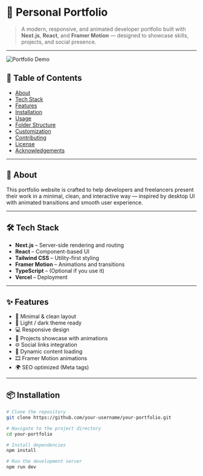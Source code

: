 # 🚀 Personal Portfolio

> A modern, responsive, and animated developer portfolio built with **Next.js**, **React**, and **Framer Motion** — designed to showcase skills, projects, and social presence.

---

![Portfolio Demo](./public/preview.gif)

## 📌 Table of Contents

- [About](#about)
- [Tech Stack](#tech-stack)
- [Features](#features)
- [Installation](#installation)
- [Usage](#usage)
- [Folder Structure](#folder-structure)
- [Customization](#customization)
- [Contributing](#contributing)
- [License](#license)
- [Acknowledgements](#acknowledgements)

---

## 📖 About

This portfolio website is crafted to help developers and freelancers present their work in a minimal, clean, and interactive way — inspired by desktop UI with animated transitions and smooth user experience.

---

## 🛠️ Tech Stack

- **Next.js** – Server-side rendering and routing
- **React** – Component-based UI
- **Tailwind CSS** – Utility-first styling
- **Framer Motion** – Animations and transitions
- **TypeScript** – (Optional if you use it)
- **Vercel** – Deployment

---

## ✨ Features

- 🎯 Minimal & clean layout
- 🌙 Light / dark theme ready
- 💻 Responsive design
- 📂 Projects showcase with animations
- 🌐 Social links integration
- 🧠 Dynamic content loading
- 🎞️ Framer Motion animations
- 🌍 SEO optimized (Meta tags)

---

## 📦 Installation

```bash
# Clone the repository
git clone https://github.com/your-username/your-portfolio.git

# Navigate to the project directory
cd your-portfolio

# Install dependencies
npm install

# Run the development server
npm run dev
